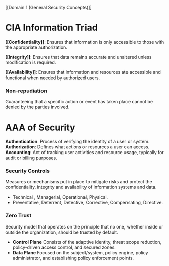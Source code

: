 [[Domain 1 (General Security Concepts)]]

# CIA Information Triad

**[[Confidentiality]]**: Ensures that information is only accessible to those with the appropriate authorization.

**[[Integrity]]**: Ensures that data remains accurate and unaltered unless modification is required.

**[[Availability]]**: Ensures that information and resources ate accessible and functional when needed by authorized users.

### Non-repudiation
Guaranteeing that a specific action or event has taken place cannot be denied by the parties involved.

# AAA of Security
**Authentication**: Process of verifying the identity of a user or system.
**Authorization**: Defines what actions or resources a user can access.
**Accounting**: Act of tracking user activities and resource usage, typically for audit or billing purposes.

### Security Controls
Measures or mechanisms put in place to mitigate risks and protect the confidentiality, integrity and availability of information systems and data.
- Technical , Managerial, Operational, Physical.
- Preventative, Deterrent, Detective, Corrective, Compensating, Directive.

### Zero Trust
Security model that operates on the principle that no one, whether inside or outside the organization, should be trusted by default.

 - **Control Plane**
 Consists of the adaptive identity, threat scope reduction, policy-driven access control, and secured zones.
 - **Data Plane**
 Focused on the subject/system, policy engine, policy administrator, and establishing policy enforcement points.